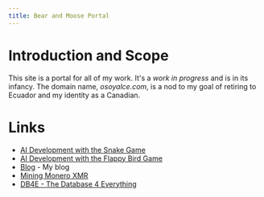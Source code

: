 ```yaml
---
title: Bear and Moose Portal
---
```

# Introduction and Scope

This site is a portal for all of my work. It's a *work in progress* and is in its infancy. The domain name, *osoyalce.com*, is a nod to my goal of retiring to Ecuador and my identity as a Canadian.

# Links

* [AI Development with the Snake Game](https://ai.osoyalce.com/pages/ai-snake-game.html)
* [AI Development with the Flappy Bird Game](https://ai.osoyalce.com/pages/flappy-bird.html)
* [Blog](https://blog.osoyalce.com/) - My blog
* [Mining Monero XMR](https://xmr.osoyalce.com/)
* [DB4E - The Database 4 Everything](https://db4e.osoyalce.com/)


